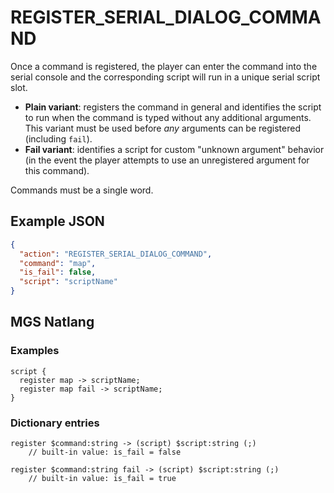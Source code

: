 # REGISTER_SERIAL_DIALOG_COMMAND

Once a command is registered, the player can enter the command into the serial console and the corresponding script will run in a unique serial script slot.

- **Plain variant**: registers the command in general and identifies the script to run when the command is typed without any additional arguments. This variant must be used before *any* arguments can be registered (including `fail`).
- **Fail variant**: identifies a script for custom "unknown argument" behavior (in the event the player attempts to use an unregistered argument for this command).

Commands must be a single word.

## Example JSON

```json
{
  "action": "REGISTER_SERIAL_DIALOG_COMMAND",
  "command": "map",
  "is_fail": false,
  "script": "scriptName"
}
```

## MGS Natlang

### Examples

```mgs
script {
  register map -> scriptName;
  register map fail -> scriptName;
}
```

### Dictionary entries

```
register $command:string -> (script) $script:string (;)
	// built-in value: is_fail = false

register $command:string fail -> (script) $script:string (;)
	// built-in value: is_fail = true
```
